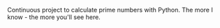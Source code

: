 Continuous project to calculate prime numbers with Python. 
The more I know - the more you'll see here. 
